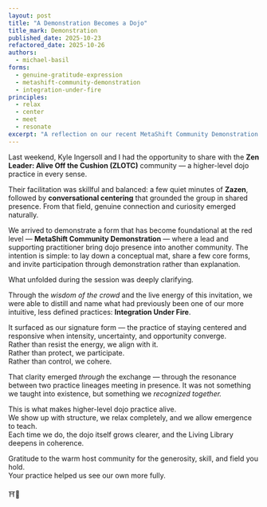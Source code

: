 ```yaml
---
layout: post
title: "A Demonstration Becomes a Dojo"
title_mark: Demonstration
published_date: 2025-10-23
refactored_date: 2025-10-26
authors:
  - michael-basil
forms:
  - genuine-gratitude-expression
  - metashift-community-demonstration
  - integration-under-fire
principles:
  - relax
  - center
  - meet
  - resonate
excerpt: "A reflection on our recent MetaShift Community Demonstration with Zen Leader — Off the Cushion, where the wisdom of the crowd helped clarify our signature form: Integration Under Fire."
---
```


Last weekend, Kyle Ingersoll and I had the opportunity to share with the **Zen Leader: Alive Off the Cushion (ZLOTC)** community — a higher-level dojo practice in every sense.

Their facilitation was skillful and balanced: a few quiet minutes of **Zazen**, followed by **conversational centering** that grounded the group in shared presence. From that field, genuine connection and curiosity emerged naturally.

We arrived to demonstrate a form that has become foundational at the red level — **MetaShift Community Demonstration** — where a lead and supporting practitioner bring dojo presence into another community. The intention is simple: to lay down a conceptual mat, share a few core forms, and invite participation through demonstration rather than explanation.

What unfolded during the session was deeply clarifying.

Through the *wisdom of the crowd* and the live energy of this invitation, we were able to distill and name what had previously been one of our more intuitive, less defined practices: **Integration Under Fire**.

It surfaced as our signature form — the practice of staying centered and responsive when intensity, uncertainty, and opportunity converge.  
Rather than resist the energy, we align with it.  
Rather than protect, we participate.  
Rather than control, we cohere.

That clarity emerged *through* the exchange — through the resonance between two practice lineages meeting in presence. It was not something we taught into existence, but something we *recognized together.*

This is what makes higher-level dojo practice alive.  
We show up with structure, we relax completely, and we allow emergence to teach.  
Each time we do, the dojo itself grows clearer, and the Living Library deepens in coherence.

Gratitude to the warm host community for the generosity, skill, and field you hold.  
Your practice helped us see our own more fully.

⛩️🌿
